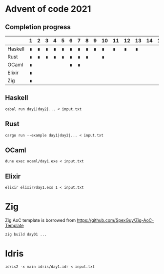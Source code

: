 # Advent of code 2021

## Completion progress

|         | 1   | 2   | 3   | 4   | 5   | 6   | 7   | 8   | 9   | 10  | 11  | 12  | 13  | 14  | 15  | 16  | 17  | 18  | 19  | 20  | 21  | 22  | 23  | 24  | 25  |
| ------- | --- | --- | --- | --- | --- | --- | --- | --- | --- | --- | --- | --- | --- | --- | --- | --- | --- | --- | --- | --- | --- | --- | --- | --- | --- |
| Haskell | ∎   | ∎   | ∎   | ∎   | ∎   | ∎   | ∎   | ∎   | ∎   | ∎   | ∎   | ∎   | ∎   |
| Rust    | ∎   | ∎   | ∎   | ∎   | ∎   | ∎   | ∎   | ∎   |     | ∎   |
| OCaml   | ∎   |     |     |     |     | ∎   | ∎   |     |
| Elixir  | ∎   |
| Zig     | ∎   |

## Haskell

```
cabal run day1|day2|... < input.txt
```

## Rust

```
cargo run --example day1|day2|... < input.txt
```

## OCaml

```
dune exec ocaml/day1.exe < input.txt
```

## Elixir

```
elixir elixir/day1.exs 1 < input.txt
```

# Zig

Zig AoC template is borrowed from https://github.com/SpexGuy/Zig-AoC-Template

```
zig build day01 ...
```

# Idris

```
idris2 -x main idris/day1.idr < input.txt
```
